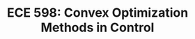 ---
layout: default
title: "ECE 598: Convex Optimization Methods in Control"
parent: Class Notes
mathjax: true
tags: 
  - latex
  - math
has_children: true
nav_order: 3
---